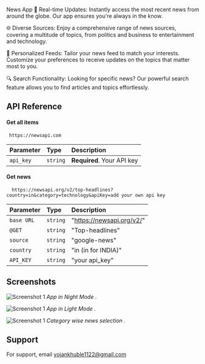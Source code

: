 News App 
🚀 Real-time Updates: Instantly access the most recent news from around the globe. Our app ensures you're always in the know.

🌐 Diverse Sources: Enjoy a comprehensive range of news sources, covering a multitude of topics, from politics and business to entertainment and technology. 

📌 Personalized Feeds: Tailor your news feed to match your interests. Customize your preferences to receive updates on the topics that matter most to you.

🔍 Search Functionality: Looking for specific news? Our powerful search feature allows you to find articles and topics effortlessly.



## API Reference

#### Get all items

```http
 https://newsapi.com
```

| Parameter | Type     | Description                |
| :-------- | :------- | :------------------------- |
| `api_key` | `string` | **Required**. Your API key |

#### Get news

```http
  https://newsapi.org/v2/top-headlines?country=in&category=technology&apiKey=add your own api key
```

| Parameter | Type     | Description                       |
| :-------- | :------- | :-------------------------------- |
| `base URL`      | `string` |"https://newsapi.org/v2/" |
| `@GET`      | `string` |"Top-headlines"|
| `source`      | `string` |"google-news"|
| `country`      | `string` |"in (in for INDIA)"|
| `API_KEY`      | `string` |"your api_key"|




## Screenshots

![Screenshot 1](app/src/main/java/com/example/newsapp/screenShots/img.jpeg)
*App in Night Mode .*

![Screenshot 1](app/src/main/java/com/example/newsapp/screenShots/img3.jpeg)
*App in Light Mode .*

![Screenshot 1](app/src/main/java/com/example/newsapp/screenShots/img4.jpeg)
*Category wise news selection  .*


## Support

For support, email yojankhuble1122@gmail.com

